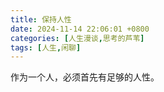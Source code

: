 ```yaml
---
title: 保持人性
date: 2024-11-14 22:06:01 +0800
categories: [人生漫谈,思考的芦苇]
tags: [人生,闲聊]
---
```

作为一个人，必须首先有足够的人性。
